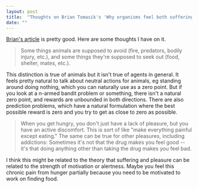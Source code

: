 ```yaml
---
layout: post
title:  "Thoughts on Brian Tomasik's 'Why organisms feel both suffering and happiness'"
date: ""
---
```


[Brian's article](http://reducing-suffering.org/why-organisms-feel-both-suffering-and-happiness/) is pretty good. Here are some thoughts I have on it.

> Some things animals are supposed to avoid (fire, predators, bodily injury, etc.), and some things they're supposed to seek out (food, shelter, mates, etc.).

This distinction is true of animals but it isn't true of agents in general. It feels pretty natural to talk about neutral actions for animals, eg standing around doing nothing, which you can naturally use as a zero point. But if you look at a n-armed bandit problem or something, there isn't a natural zero point, and rewards are unbounded in both directions. There are also prediction problems, which have a natural formulation where the best possible reward is zero and you try to get as close to zero as possible.

> When you get hungry, you don't just have a lack of pleasure, but you have an active discomfort. This is sort of like "make everything painful except eating." The same can be true for other pleasures, including addictions: Sometimes it's not that the drug makes you feel good -- it's that doing anything other than taking the drug makes you feel bad.

I think this might be related to the theory that suffering and pleasure can be related to the strength of motivation or alertness. Maybe you feel this chronic pain from hunger partially because you need to be motivated to work on finding food.
